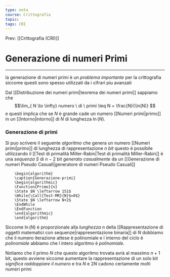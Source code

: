 ```yaml
---
type: nota
course: Crittografia
topic: 
tags: CRI
---
```


Prev: [[Crittografia (CRI)]]

# Generazione di numeri Primi
---
la generazione di numeri primi è un _problema importante_ per la crittografia siccome questi sono spesso utilizzati da i cifrari piu avanzati

Dal [[Distribuzione dei numeri primi|teorema dei numeri primi]] sappiamo che 
$$\lim_{ N \to \infty} numero \ di  \ primi \leq N = \frac{N}{\ln(N)} $$
e questi implica che se $N$ è grande cade un numero [[Numeri primi|primo]] in un [[Intorno|intorno]] di $N$ di lunghezza $\ln(N)$.

### Generazione di primi
Si puo scrivere il seguente _algoritmo_  che genera un numero [[Numeri primi|primo]]  di lunghezza di rappresentazione $n$  _bit_ questo è possibile utilizzando il [[Test di primalità Miller-Rabin|Test di primalità Miller-Rabin]] è una _sequenza_ $S$ di $n-2$ bit _generato casualmente_ da un [[Generazione di numeri Pseudo Casuali|generatore di numeri Pseudo Casuali]]

```pseudo
	\begin{algorithm}
	\caption{Generazione-primi}
	\begin{algorithmic}
	\Function{Primo}{n}
	\State $N \leftarrow 1S1$
	\While{\Call{Test-MR}{N}$=0$}
	\State $N \leftarrow N+2$ 
	\EndWhile 
	\EndFunction
	\end{algorithmic}
	\end{algorithm}
```

Siccome $\ln(N)$ é proporzionale alla _lunghezza_ $n$ della [[Rappresentazione di oggetti matematici con sequenze|rappresentazione binaria]] di $N$ dobbiamo che il numero iterazione attese è polinomiale e l interno del ciclo è _polinomiale_ abbiamo che l intero algoritmo è _polinomiale_.

Notiamo che il primo $N$ che questo algoritmo trovata avrà al massimo $n+1$ bit, questo avviene siccome aumentare la rappresentazione di un   solo bit _significa raddoppiare il numero_ e tra $N$ e $2N$ cadono certamente molti numeri primi

